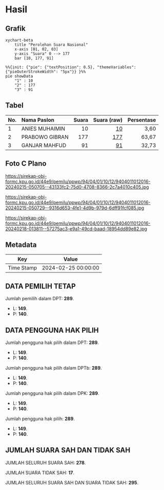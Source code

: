 # Hasil

## Grafik

```mermaid
xychart-beta
    title "Perolehan Suara Nasional"
    x-axis [01, 02, 03]
    y-axis "Suara" 0 --> 177
    bar [10, 177, 91]
```

```mermaid
%%{init: {"pie": {"textPosition": 0.5}, "themeVariables": {"pieOuterStrokeWidth": "5px"}} }%%
pie showData
    "1" : 10
    "2" : 177
    "3" : 91
```

## Tabel

| No. | Nama Paslon    | Suara | Suara (raw) | Persentase |
|:--- |:-------------- | -----:| -----------:| ----------:|
| 1   | ANIES MUHAIMIN | 10    | [10][p-1]   | 3,60       |
| 2   | PRABOWO GIBRAN | 177   | [177][p-2]  | 63,67      |
| 3   | GANJAR MAHFUD  | 91    | [91][p-3]   | 32,73      |


[p-1]: https://github.com/gigit-pemilu/pemilu-2024/blob/main/pilpres/hitung-suara/sub/94-papua-tengah/sub/04-mimika/sub/01-mimika-baru/sub/1012-perintis/sub/016-tps/sub/paslon-1.txt
[p-2]: https://github.com/gigit-pemilu/pemilu-2024/blob/main/pilpres/hitung-suara/sub/94-papua-tengah/sub/04-mimika/sub/01-mimika-baru/sub/1012-perintis/sub/016-tps/sub/paslon-2.txt
[p-3]: https://github.com/gigit-pemilu/pemilu-2024/blob/main/pilpres/hitung-suara/sub/94-papua-tengah/sub/04-mimika/sub/01-mimika-baru/sub/1012-perintis/sub/016-tps/sub/paslon-3.txt

## Foto C Plano

https://sirekap-obj-formc.kpu.go.id/44e9/pemilu/ppwp/94/04/01/10/12/9404011012016-20240215-050705--43133fc2-75d0-4708-8366-2c7a4010c405.jpg

https://sirekap-obj-formc.kpu.go.id/44e9/pemilu/ppwp/94/04/01/10/12/9404011012016-20240215-050729--9316d653-4fe1-4d9b-979d-6dff91fcf085.jpg

https://sirekap-obj-formc.kpu.go.id/44e9/pemilu/ppwp/94/04/01/10/12/9404011012016-20240218-013811--57275ac3-e9a1-49cd-baad-18954dd89e82.jpg


## Metadata

| Key        | Value               |
| ---------- | ------------------- |
| Time Stamp | 2024-02-25 00:00:00 |


## DATA PEMILIH TETAP

Jumlah pemilih dalam DPT: **289**.
 * L: **149**.
 * P: **140**.

## DATA PENGGUNA HAK PILIH

Jumlah pengguna hak pilih dalam DPT: **289**.
 * L: **149**.
 * P: **140**.

Jumlah pengguna hak pilih dalam DPTb: **289**.
 * L: **149**.
 * P: **140**.

Jumlah pengguna hak pilih dalam DPK: **289**.
 * L: **149**.
 * P: **140**.

Jumlah pengguna hak pilih: **289**.
 * L: **149**.
 * P: **140**.

## JUMLAH SUARA SAH DAN TIDAK SAH

JUMLAH SELURUH SUARA SAH: **278**.

JUMLAH SUARA TIDAK SAH: **17**.

JUMLAH SELURUH SUARA SAH DAN SUARA TIDAK SAH: **295**.


